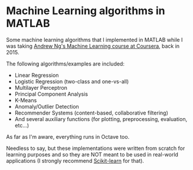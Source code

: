 # Machine Learning algorithms in MATLAB

Some machine learning algorithms that I implemented in MATLAB while I was taking [Andrew Ng's Machine Learning course at Coursera](https://www.coursera.org/learn/machine-learning), back in 2015.

The following algorithms/examples are included:

- Linear Regression
- Logistic Regression (two-class and one-vs-all)
- Multilayer Perceptron
- Principal Component Analysis
- K-Means
- Anomaly/Outlier Detection
- Recommender Systems (content-based, collaborative filtering)
- And several auxiliary functions (for plotting, preprocessing, evaluation, etc...)

As far as I'm aware, everything runs in Octave too.

Needless to say, but these implementations were written from scratch for learning purposes and so they are NOT meant to be used in real-world applications (I strongly recommend [Scikit-learn](http://scikit-learn.org/) for that).
